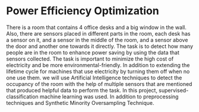 # Power Efficiency Optimization

There is a room that contains 4 office desks and a big window in the wall. Also, there are sensors placed in different parts in the room, each desk has a sensor on it, and a sensor in the middle of the room, and a sensor above the door and another one towards it directly. The task is to detect how many people are in the room to enhance power saving by using the data that sensors collected. The task is important to minimize the high cost of electricity and be more environmental-friendly. In addition to extending the lifetime cycle for machines that use electricity by turning them off when no one use them. we will use Artificial Intelligence techniques to detect the occupancy of the room with the help of multiple sensors that are mentioned that produced helpful data to perform the task. In this project, supervised-classification machine learning was used. In addition to preprocessing techniques and Synthetic Minority Oversampling Technique. 
